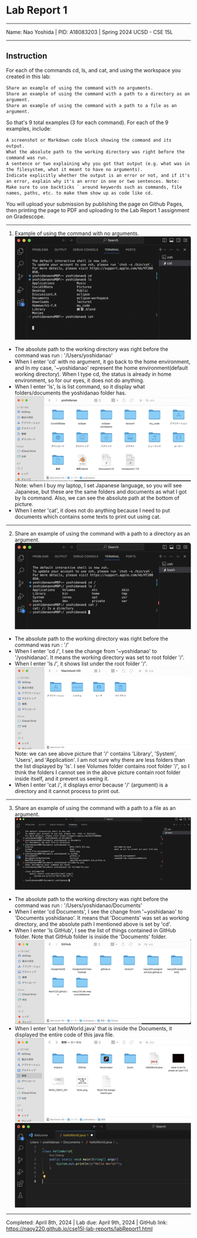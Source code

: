 Lab Report 1
========= 
***

Name: Nao Yoshida |
PID:  A18083203 |
Spring 2024 UCSD - CSE 15L

***

Instruction
--------
For each of the commands cd, ls, and cat, and using the workspace you created in this lab:

    Share an example of using the command with no arguments.
    Share an example of using the command with a path to a directory as an argument.
    Share an example of using the command with a path to a file as an argument.

So that's 9 total examples (3 for each command). For each of the 9 examples, include:

    A screenshot or Markdown code block showing the command and its output.
    What the absolute path to the working directory was right before the command was run.
    A sentence or two explaining why you got that output (e.g. what was in the filesystem, what it meant to have no arguments).
    Indicate explicitly whether the output is an error or not, and if it's an error, explain why it's an error in one or two sentences. Note: Make sure to use backticks ` around keywords such as commands, file names, paths, etc. to make them show up as code like cd.

You will upload your submission by publishing the page on Github Pages, then printing the page to PDF and uploading to the Lab Report 1 assignment on Gradescope.

***

1. Example of using the command with no arguments.
![Image](WithNoArgument.png)

- The absolute path to the working directory was right before the command was run : '/Users/yoshidanao'
- When I enter 'cd' with no argument, it go back to the home environment, and  In my case, '~yoshidanao' represent the home environment(default working directory). When I type cd, the status is already in home environment, so for our eyes, it does not do anything.
- When I enter 'ls', ls is list command, so it display what folders/documents the yoshidanao folder has.
![Image](UserYoshidanaoDocs.png)
Note: when I buy my laptop, I set Japanese language, so you will see Japanese, but these are the same folders and documents as what I got by ls command. Also, we can see the absolute path at the bottom of picture.
- When I enter 'cat', it does not do anything because I need to put documents which contains some texts to print out using cat. 

--------
   
2. Share an example of using the command with a path to a directory as an argument.
![Image](WithDirectory.png)

- The absolute path to the working directory was right before the command was run : '/'
- When I enter 'cd /', I see the change from '~yoshidanao' to '/yoshidanao'. It means the working directory was set to root folder '/'.
- When I enter 'ls /', it shows list under the root folder '/'.
![Image](rootFolderList.png)
Note: we can see above picture that '/' contains 'Library', 'System', 'Users', and 'Application'. I am not sure why there are less folders than the list displayed by 'ls'. I see Volumes folder contains root folder '/', so I think the folders I cannot see in the above picture contain root folder inside itself, and it prevent us seeing it. 
- When I enter 'cat /', it displays error because '/' (argument) is a directory and it cannot process to print out. 
--------

3. Share an example of using the command with a path to a file as an argument.
![Image](WithFile.png)

- The absolute path to the working directory was right before the command was run : '/Users/yoshidanao/Documents'
- When I enter 'cd Documents', I see the change from '~yoshidanao' to 'Documents yoshidanao'. It means that 'Documents' was set as working directory, and the absolute path I mentioned above is set by 'cd'.
- When I enter 'ls GitHub', I see the list of things contained in GitHub folder. Note that GitHub folder is inside the 'Documents' folder.
![Image](GitHubList.png)
- When I enter 'cat helloWorld.java' that is inside the Documents, it displayed the entire code of this java file.
![Image](DocumentsList.png)
![Image](helloWorldCode.png)


--------

Completed: April 8th, 2024  |  Lab due: April 9th, 2024  |  GitHub link: https://naoy220.github.io/cse15l-lab-reports/labReport1.html

